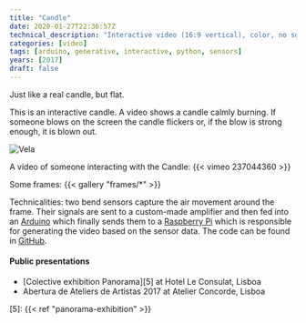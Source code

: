 ```yaml
---
title: "Candle"
date: 2020-01-27T22:36:57Z
technical_description: "Interactive video (16:9 vertical), color, no sound, variable duration, 24” LCD screen in black frame (70x50x10cm)"
categories: [video]
tags: [arduino, generative, interactive, python, sensors]
years: [2017]
draft: false
---
```


Just like a real candle, but flat.
<!--more-->

This is an interactive candle. A video shows a candle calmly burning. If someone blows on the screen the candle flickers or, if the blow is strong enough, it is blown out.

![Vela][1]

A video of someone interacting with the Candle:
{{< vimeo 237044360 >}}

Some frames:
{{< gallery "frames/*" >}}

Technicalities: two bend sensors capture the air movement around the frame. Their signals are sent to a custom-made amplifier and then fed into an [Arduino][2] which finally sends them to a [Raspberry Pi][3] which is responsible for generating the video based on the sensor data. The code can be found in [GitHub][4].

#### Public presentations
* [Colective exhibition Panorama][5] at Hotel Le Consulat, Lisboa
* Abertura de Ateliers de Artistas 2017 at Atelier Concorde, Lisboa

[1]: photos/vela_instalada.jpg
[2]: http://www.arduino.cc
[3]: https://www.raspberrypi.org
[4]: https://github.com/nununo/pyCandle2017
[5]: {{< ref "panorama-exhibition" >}}